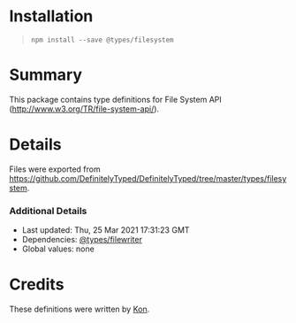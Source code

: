 # Installation
> `npm install --save @types/filesystem`

# Summary
This package contains type definitions for File System API (http://www.w3.org/TR/file-system-api/).

# Details
Files were exported from https://github.com/DefinitelyTyped/DefinitelyTyped/tree/master/types/filesystem.

### Additional Details
 * Last updated: Thu, 25 Mar 2021 17:31:23 GMT
 * Dependencies: [@types/filewriter](https://npmjs.com/package/@types/filewriter)
 * Global values: none

# Credits
These definitions were written by [Kon](http://phyzkit.net/).
